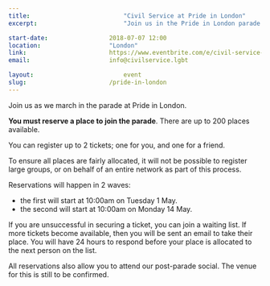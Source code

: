 ```yaml
---
title:  						"Civil Service at Pride in London"
excerpt:	  					"Join us in the Pride in London parade."

start-date:					2018-07-07 12:00
location: 					"London"
link: 						https://www.eventbrite.com/e/civil-service-at-pride-in-london-registration-44344963981?aff=cslgbtwebsite
email: 						info@civilservice.lgbt

layout: 						event
slug:						/pride-in-london
---
```


Join us as we march in the parade at Pride in London.

**You must reserve a place to join the parade**. There are up to 200 places available.

You can register up to 2 tickets; one for you, and one for a friend. 

To ensure all places are fairly allocated, it will not be possible to register large groups, or on behalf of an entire network as part of this process.

Reservations will happen in 2 waves:

- the first will start at 10:00am on Tuesday 1 May.
- the second will start at 10:00am on Monday 14 May.

If you are unsuccessful in securing a ticket, you can join a waiting list. If more tickets become available, then you will be sent an email to take their place. You will have 24 hours to respond before your place is allocated to the next person on the list.

All reservations also allow you to attend our post-parade social. The venue for this is still to be confirmed. 